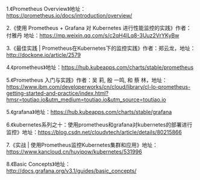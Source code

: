 1.《Prometheus Overview》地址：https://prometheus.io/docs/introduction/overview/

2.《使用 Prometheus + Grafana 对 Kubernetes 进行性能监控的实践》作者： 付雅丹 地址：https://mp.weixin.qq.com/s/c2qH4ILq8-3Uuz2VrYKyBw

3.《最佳实践 | Prometheus在Kubernetes下的监控实践》作者：郑云龙，地址：http://dockone.io/article/2579

4.《prometheus》地址：https://hub.kubeapps.com/charts/stable/prometheus

5.《Prometheus 入门与实践》作者：吴 莉, 殷 一鸣, 和 蔡 林，地址：https://www.ibm.com/developerworks/cn/cloud/library/cl-lo-prometheus-getting-started-and-practice/index.html?hmsr=toutiao.io&utm_medium=toutiao.io&utm_source=toutiao.io

5.《grafana》地址：https://hub.kubeapps.com/charts/stable/grafana

6.《kubernetes系列之十：使用prometheus和grafana对kubernetes的部署进行监控》地址：https://blog.csdn.net/cloudvtech/article/details/80215866

7.《实战 | 使用Prometheus监控Kubernetes集群和应用》地址：https://www.kancloud.cn/huyipow/kubernetes/531996

8.《Basic Concepts》地址：http://docs.grafana.org/v3.1/guides/basic_concepts/
